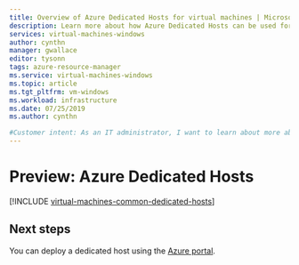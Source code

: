 ```yaml
---
title: Overview of Azure Dedicated Hosts for virtual machines | Microsoft Docs
description: Learn more about how Azure Dedicated Hosts can be used for deploying virtual machines.
services: virtual-machines-windows
author: cynthn
manager: gwallace
editor: tysonn
tags: azure-resource-manager
ms.service: virtual-machines-windows
ms.topic: article
ms.tgt_pltfrm: vm-windows
ms.workload: infrastructure
ms.date: 07/25/2019
ms.author: cynthn

#Customer intent: As an IT administrator, I want to learn about more about using a dedicated host for my Azure virtual machines
---
```


# Preview: Azure Dedicated Hosts

[!INCLUDE [virtual-machines-common-dedicated-hosts](../../../includes/virtual-machines-common-dedicated-hosts.md)]

## Next steps

You can deploy a dedicated host using the [Azure portal](dedicated-hosts-portal.md).